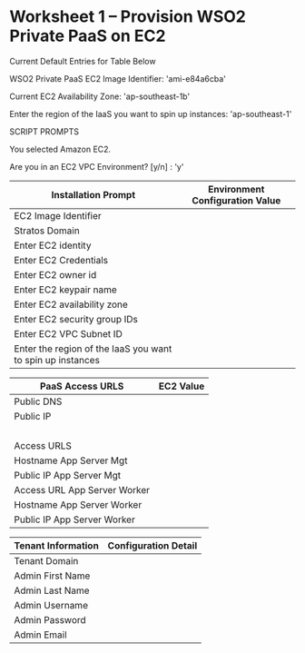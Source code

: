 # Worksheet 1 – Provision WSO2 Private PaaS on EC2

Current Default Entries for Table Below

WSO2 Private PaaS EC2 Image Identifier:  'ami-e84a6cba'

Current EC2 Availability Zone: 'ap-southeast-1b'

Enter the region of the IaaS you want to spin up instances: 'ap-southeast-1'

SCRIPT PROMPTS

You selected Amazon EC2. 

Are you in an EC2 VPC Environment? [y/n] : 'y'


Installation Prompt | Environment Configuration Value|
|-------|-----|
EC2 Image Identifier | &nbsp;	|
Stratos Domain | &nbsp;|
Enter EC2 identity | &nbsp;|
Enter EC2 Credentials | &nbsp;|
Enter EC2 owner id | &nbsp;|
Enter EC2 keypair name | &nbsp;|
Enter EC2 availability zone | &nbsp;|
Enter EC2 security group IDs | &nbsp;|
Enter EC2 VPC Subnet ID | &nbsp;|
Enter the region of the IaaS you want to spin up instances | &nbsp;|



PaaS Access URLS| EC2 Value |
|-------|-----|
Public DNS | &nbsp;|
Public IP | &nbsp;|
|&nbsp;|&nbsp;|
Access URLS | &nbsp;|
Hostname App Server Mgt | &nbsp;|
Public IP App Server Mgt | &nbsp;|
Access URL App Server Worker | &nbsp;|
Hostname App Server Worker | &nbsp;|
Public IP App Server Worker | &nbsp;|

Tenant Information| Configuration Detail|
|-------|-----|
Tenant Domain | &nbsp;|
Admin First Name | &nbsp;|
Admin Last Name | &nbsp;|
Admin Username | &nbsp;|
Admin Password | &nbsp;|
Admin Email | &nbsp;|
